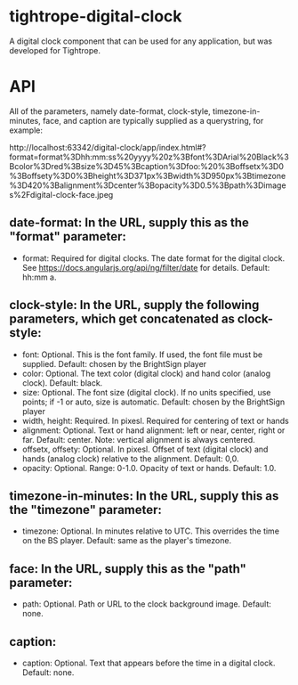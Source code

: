 tightrope-digital-clock
=======================
A digital clock component that can be used for any application, but was developed for Tightrope.

# API

<digital-clock date-format="{{dateFormat}}" clock-style="clockStyle"
               timezone-in-minutes="{{timezoneInMinutes}}" face="{{face}}" caption="{{caption}}"></digital-clock>

All of the parameters, namely date-format, clock-style, timezone-in-minutes, face, and caption are typically supplied as a querystring, for example:

http://localhost:63342/digital-clock/app/index.html#?format=format%3Dhh:mm:ss%20yyyy%20z%3Bfont%3DArial%20Black%3Bcolor%3Dred%3Bsize%3D45%3Bcaption%3Dfoo:%20%3Boffsetx%3D0%3Boffsety%3D0%3Bheight%3D371px%3Bwidth%3D950px%3Btimezone%3D420%3Balignment%3Dcenter%3Bopacity%3D0.5%3Bpath%3Dimages%2Fdigital-clock-face.jpeg

## date-format: In the URL, supply this as the "format" parameter:
- format: Required for digital clocks. The date format for the digital clock. See https://docs.angularjs.org/api/ng/filter/date for details. Default: hh:mm a.

## clock-style: In the URL, supply the following parameters, which get concatenated as clock-style:
- font: Optional. This is the font family. If used, the font file must be supplied. Default: chosen by the BrightSign player
- color: Optional. The text color (digital clock) and hand color (analog clock). Default: black.
- size: Optional. The font size (digital clock). If no units specified, use points; if -1 or auto, size is automatic. Default: chosen by the BrightSign player
- width, height: Required. In pixesl. Required for centering of text or hands
- alignment: Optional. Text or hand alignment: left or near, center, right or far. Default: center. Note: vertical alignment is always centered.
- offsetx, offsety: Optional. In pixesl. Offset of text (digital clock) and hands (analog clock) relative to the alignment. Default: 0,0.
- opacity: Optional. Range: 0-1.0. Opacity of text or hands. Default: 1.0.

## timezone-in-minutes: In the URL, supply this as the "timezone" parameter:
- timezone: Optional. In minutes relative to UTC. This overrides the time on the BS player. Default: same as the player's timezone.

## face: In the URL, supply this as the "path" parameter:
- path: Optional. Path or URL to the clock background image. Default: none.

## caption:
- caption: Optional. Text that appears before the time in a digital clock. Default: none.
